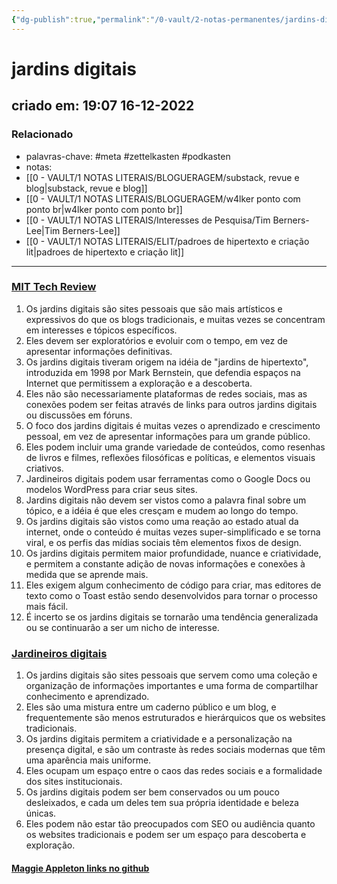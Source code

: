 ```yaml
---
{"dg-publish":true,"permalink":"/0-vault/2-notas-permanentes/jardins-digitais/","tags":["permanente","meta","zettelkasten","podkasten"],"dgHomeLink":true,"dgShowLocalGraph":true,"dgShowFileTree":true,"dgEnableSearch":true,"noteIcon":""}
---
```


# jardins digitais
## criado em: 19:07 16-12-2022

### Relacionado
- palavras-chave: #meta #zettelkasten #podkasten 
- notas: 
- [[0 - VAULT/1 NOTAS LITERAIS/BLOGUERAGEM/substack, revue e blog\|substack, revue e blog]]
- [[0 - VAULT/1 NOTAS LITERAIS/BLOGUERAGEM/w4lker ponto com ponto br\|w4lker ponto com ponto br]]
- [[0 - VAULT/1 NOTAS LITERAIS/Interesses de Pesquisa/Tim Berners-Lee\|Tim Berners-Lee]]
- [[0 - VAULT/1 NOTAS LITERAIS/ELIT/padroes de hipertexto e criação lit\|padroes de hipertexto e criação lit]]
---
### [MIT Tech Review](https://mittechreview.com.br/jardins-digitais-permitem-cultivar-seu-proprio-cantinho-de-internet/)

1.  Os jardins digitais são sites pessoais que são mais artísticos e expressivos do que os blogs tradicionais, e muitas vezes se concentram em interesses e tópicos específicos.
2.  Eles devem ser exploratórios e evoluir com o tempo, em vez de apresentar informações definitivas.
3.  Os jardins digitais tiveram origem na idéia de "jardins de hipertexto", introduzida em 1998 por Mark Bernstein, que defendia espaços na Internet que permitissem a exploração e a descoberta.
4.  Eles não são necessariamente plataformas de redes sociais, mas as conexões podem ser feitas através de links para outros jardins digitais ou discussões em fóruns.
5.  O foco dos jardins digitais é muitas vezes o aprendizado e crescimento pessoal, em vez de apresentar informações para um grande público.
6.  Eles podem incluir uma grande variedade de conteúdos, como resenhas de livros e filmes, reflexões filosóficas e políticas, e elementos visuais criativos.
7.  Jardineiros digitais podem usar ferramentas como o Google Docs ou modelos WordPress para criar seus sites.
8.  Jardins digitais não devem ser vistos como a palavra final sobre um tópico, e a idéia é que eles cresçam e mudem ao longo do tempo.
9.  Os jardins digitais são vistos como uma reação ao estado atual da internet, onde o conteúdo é muitas vezes super-simplificado e se torna viral, e os perfis das mídias sociais têm elementos fixos de design.
10.  Os jardins digitais permitem maior profundidade, nuance e criatividade, e permitem a constante adição de novas informações e conexões à medida que se aprende mais.
11.  Eles exigem algum conhecimento de código para criar, mas editores de texto como o Toast estão sendo desenvolvidos para tornar o processo mais fácil.
12.  É incerto se os jardins digitais se tornarão uma tendência generalizada ou se continuarão a ser um nicho de interesse.


### [Jardineiros digitais](https://manualdousuario.net/jardim-digital/)

1.  Os jardins digitais são sites pessoais que servem como uma coleção e organização de informações importantes e uma forma de compartilhar conhecimento e aprendizado.
2.  Eles são uma mistura entre um caderno público e um blog, e frequentemente são menos estruturados e hierárquicos que os websites tradicionais.
3.  Os jardins digitais permitem a criatividade e a personalização na presença digital, e são um contraste às redes sociais modernas que têm uma aparência mais uniforme.
4.  Eles ocupam um espaço entre o caos das redes sociais e a formalidade dos sites institucionais.
5.  Os jardins digitais podem ser bem conservados ou um pouco desleixados, e cada um deles tem sua própria identidade e beleza únicas.
6.  Eles podem não estar tão preocupados com SEO ou audiência quanto os websites tradicionais e podem ser um espaço para descoberta e exploração.

#### [Maggie Appleton links no github](https://github.com/MaggieAppleton/digital-gardeners)